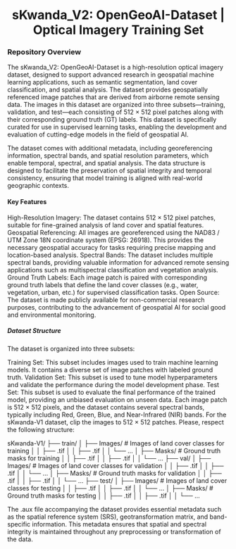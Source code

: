 # <h1 align="center">  <b>sKwanda_V2: OpenGeoAI-Dataset | Optical Imagery Training Set</b><br></h1>

### Repository Overview
The sKwanda_V2: OpenGeoAI-Dataset is a high-resolution optical imagery dataset, designed to support advanced research in geospatial machine learning applications, such as semantic segmentation, land cover classification, and spatial analysis. The dataset provides geospatially referenced image patches that are derived from airborne remote sensing data. The images in this dataset are organized into three subsets—training, validation, and test—each consisting of 512 × 512 pixel patches along with their corresponding ground truth (GT) labels. This dataset is specifically curated for use in supervised learning tasks, enabling the development and evaluation of cutting-edge models in the field of geospatial AI.

The dataset comes with additional metadata, including georeferencing information, spectral bands, and spatial resolution parameters, which enable temporal, spectral, and spatial analysis. The data structure is designed to facilitate the preservation of spatial integrity and temporal consistency, ensuring that model training is aligned with real-world geographic contexts.

#### Key Features
High-Resolution Imagery: The dataset contains 512 × 512 pixel patches, suitable for fine-grained analysis of land cover and spatial features.
Geospatial Referencing: All images are georeferenced using the NAD83 / UTM Zone 18N coordinate system (EPSG: 26918). This provides the necessary geospatial accuracy for tasks requiring precise mapping and location-based analysis.
Spectral Bands: The dataset includes multiple spectral bands, providing valuable information for advanced remote sensing applications such as multispectral classification and vegetation analysis.
Ground Truth Labels: Each image patch is paired with corresponding ground truth labels that define the land cover classes (e.g., water, vegetation, urban, etc.) for supervised classification tasks.
Open Source: The dataset is made publicly available for non-commercial research purposes, contributing to the advancement of geospatial AI for social good and environmental monitoring.
##### Dataset Structure
The dataset is organized into three subsets:

Training Set: This subset includes images used to train machine learning models. It contains a diverse set of image patches with labeled ground truth.
Validation Set: This subset is used to tune model hyperparameters and validate the performance during the model development phase.
Test Set: This subset is used to evaluate the final performance of the trained model, providing an unbiased evaluation on unseen data.
Each image patch is 512 × 512 pixels, and the dataset contains several spectral bands, typically including Red, Green, Blue, and Near-Infrared (NIR) bands.
For the sKwanda-V1 dataset, clip the images to 512 × 512 patches. Please, respect the following structure:

sKwanda-V1/
├── train/
│   ├── Images/                              # Images of land cover classes for training
│   │   ├── <region><year><XY>.tif
│   │   ├── <region><year><XY>.tif
│   │   └── ...
│   ├── Masks/                               # Ground truth masks for training
│   │   ├── <region><year><XY>.tif
│   │   ├── <region><year><XY>.tif
│   │   └── ...
├── val/
│   ├── Images/                              # Images of land cover classes for validation
│   │   ├── <region><year><XY>.tif
│   │   ├── <region><year><XY>.tif
│   │   └── ...
│   ├── Masks/                               # Ground truth masks for validation
│   │   ├── <region><year><XY>.tif
│   │   ├── <region><year><XY>.tif
│   │   └── ...
├── test/
│   ├── Images/                              # Images of land cover classes for testing
│   │   ├── <region><year><XY>.tif
│   │   ├── <region><year><XY>.tif
│   │   └── ...
│   ├── Masks/                               # Ground truth masks for testing
│   │   ├── <region><year><XY>.tif
│   │   ├── <region><year><XY>.tif
│   │   └── ...



The .aux file accompanying the dataset provides essential metadata such as the spatial reference system (SRS), geotransformation matrix, and band-specific information. This metadata ensures that spatial and spectral integrity is maintained throughout any preprocessing or transformation of the data.

